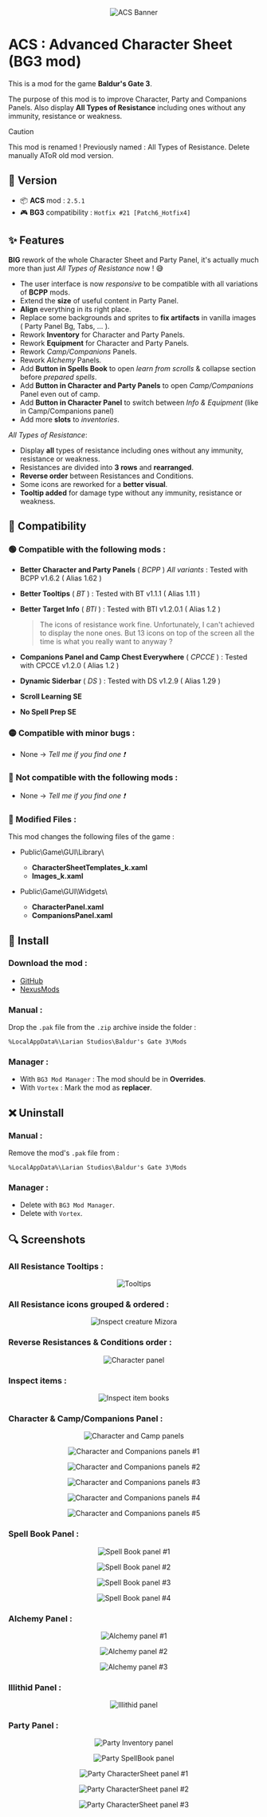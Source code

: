 <p align="center">
  <img src="Docs/Banner/ACS_Banner.png" alt="ACS Banner"/>
</p>

# ACS : Advanced Character Sheet (BG3 mod)

This is a mod for the game **Baldur's Gate 3**.

The purpose of this mod is to improve Character, Party and Companions Panels. Also display **All Types of Resistance** including ones without any immunity, resistance or weakness.

> [!CAUTION]
> This mod is renamed !
> Previously named : All Types of Resistance.
> Delete manually AToR old mod version.

## 🔖 Version
- 📦 **ACS** mod : `2.5.1`
- 🎮 **BG3** compatibility : `Hotfix #21 [Patch6_Hotfix4]`

## ✨ Features

**BIG** rework of the whole Character Sheet and Party Panel, it's actually much more than just *All Types of Resistance* now ! 😅
- The user interface is now *responsive* to be compatible with all variations of **BCPP** mods.
- Extend the **size** of useful content in Party Panel.
- **Align** everything in its right place.
- Replace some backgrounds and sprites to **fix artifacts** in vanilla images ( Party Panel Bg, Tabs, ... ).
- Rework **Inventory** for Character and Party Panels.
- Rework **Equipment** for Character and Party Panels.
- Rework *Camp/Companions* Panels.
- Rework *Alchemy* Panels.
- Add **Button in Spells Book** to open *learn from scrolls* & collapse section before *prepared spells*.
- Add **Button in Character and Party Panels** to open *Camp/Companions* Panel even out of camp.
- Add **Button in Character Panel** to switch between *Info & Equipment* (like in Camp/Companions panel)
- Add more **slots** to *inventories*.

*All Types of Resistance*:
- Display **all** types of resistance including ones without any immunity, resistance or weakness.
- Resistances are divided into **3 rows** and **rearranged**.
- **Reverse order** between Resistances and Conditions.
- Some icons are reworked for a **better visual**.
- **Tooltip added** for damage type without any immunity, resistance or weakness.

## 🔀 Compatibility

### 🟢 **Compatible** with the following mods :
- **Better Character and Party Panels** ( *BCPP* ) *All variants* : Tested with BCPP v1.6.2 ( Alias 1.62 )
- **Better Tooltips** ( *BT* ) : Tested with BT v1.1.1 ( Alias 1.11 )
- **Better Target Info** ( *BTI* ) : Tested with BTI v1.2.0.1 ( Alias 1.2 )

    > The icons of resistance work fine. Unfortunately, I can't achieved to display the none ones. But 13 icons on top of the screen all the time is what you really want to anyway ?
    
- **Companions Panel and Camp Chest Everywhere** ( *CPCCE* ) : Tested with CPCCE v1.2.0 ( Alias 1.2 )
- **Dynamic Siderbar** ( *DS* ) : Tested with DS v1.2.9 ( Alias 1.29 )
- **Scroll Learning SE**
- **No Spell Prep SE**

### 🟡 Compatible with **minor bugs** :
- None -> *Tell me if you find one ❗*

### 🔴 **Not compatible** with the following mods :
- None -> *Tell me if you find one ❗*

### 📄 Modified Files :

This mod changes the following files of the game :

- Public\Game\GUI\Library\
  - **CharacterSheetTemplates_k.xaml**
  - **Images_k.xaml**
  
- Public\Game\GUI\Widgets\
  - **CharacterPanel.xaml**
  - **CompanionsPanel.xaml**

## 💾 Install

### Download the mod : 
- [GitHub](https://github.com/Coyote-31/bg3-advanced-character-sheet/releases)
- [NexusMods](https://www.nexusmods.com/baldursgate3/mods/6458)

### Manual :
Drop the `.pak` file from the `.zip` archive inside the folder :

    %LocalAppData%\Larian Studios\Baldur's Gate 3\Mods

### Manager :
- With `BG3 Mod Manager` : The mod should be in **Overrides**.
- With `Vortex` : Mark the mod as **replacer**.

## ❌ Uninstall

### Manual :
Remove the mod's `.pak` file from :

    %LocalAppData%\Larian Studios\Baldur's Gate 3\Mods

### Manager :

- Delete with `BG3 Mod Manager`.
- Delete with `Vortex`.

## 🔍 Screenshots

### All Resistance Tooltips :

<p align="center">
  <img src="Docs/Screenshots/Tooltips.png" alt="Tooltips"/>
</p>

### All Resistance icons grouped & ordered :

<p align="center">
  <img src="Docs/Screenshots/Inspect_creature_Mizora.png" alt="Inspect creature Mizora"/>
</p>

### Reverse Resistances & Conditions order :

<p align="center">
  <img src="Docs/Screenshots/CharPanel_Karlach.png" alt="Character panel"/>
</p>

### Inspect items :

<p align="center">
  <img src="Docs/Screenshots/Inspect_item_books.png" alt="Inspect item books"/>
</p>

### Character & Camp/Companions Panel :

<p align="center">
  <img src="Docs/Screenshots/Char_and_Camp.png" alt="Character and Camp panels"/>
</p>

<p align="center">
  <img src="Docs/Screenshots/Char_and_Companion_1.png" alt="Character and Companions panels #1"/>
</p>

<p align="center">
  <img src="Docs/Screenshots/Char_and_Companion_2.png" alt="Character and Companions panels #2"/>
</p>

<p align="center">
  <img src="Docs/Screenshots/Char_and_Companion_3.png" alt="Character and Companions panels #3"/>
</p>

<p align="center">
  <img src="Docs/Screenshots/Char_and_Companion_4.png" alt="Character and Companions panels #4"/>
</p>

<p align="center">
  <img src="Docs/Screenshots/Char_and_Companion_5.png" alt="Character and Companions panels #5"/>
</p>

### Spell Book Panel :

<p align="center">
  <img src="Docs/Screenshots/SpellBook_1.png" alt="Spell Book panel #1"/>
</p>

<p align="center">
  <img src="Docs/Screenshots/SpellBook_2.png" alt="Spell Book panel #2"/>
</p>

<p align="center">
  <img src="Docs/Screenshots/SpellBook_3.png" alt="Spell Book panel #3"/>
</p>

<p align="center">
  <img src="Docs/Screenshots/SpellBook_4.png" alt="Spell Book panel #4"/>
</p>

### Alchemy Panel :

<p align="center">
  <img src="Docs/Screenshots/Alchemy_1.png" alt="Alchemy panel #1"/>
</p>

<p align="center">
  <img src="Docs/Screenshots/Alchemy_2.png" alt="Alchemy panel #2"/>
</p>

<p align="center">
  <img src="Docs/Screenshots/Alchemy_3.png" alt="Alchemy panel #3"/>
</p>

### Illithid Panel :

<p align="center">
  <img src="Docs/Screenshots/Illithid.png" alt="Illithid panel"/>
</p>

### Party Panel :

<p align="center">
  <img src="Docs/Screenshots/Party_Inventory.png" alt="Party Inventory panel"/>
</p>

<p align="center">
  <img src="Docs/Screenshots/Party_SpellBook.png" alt="Party SpellBook panel"/>
</p>

<p align="center">
  <img src="Docs/Screenshots/Party_CS_1.png" alt="Party CharacterSheet panel #1"/>
</p>

<p align="center">
  <img src="Docs/Screenshots/Party_CS_2.png" alt="Party CharacterSheet panel #2"/>
</p>

<p align="center">
  <img src="Docs/Screenshots/Party_CS_3.png" alt="Party CharacterSheet panel #3"/>
</p>
